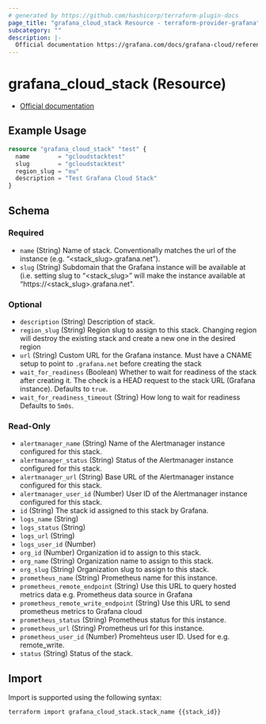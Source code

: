 ```yaml
---
# generated by https://github.com/hashicorp/terraform-plugin-docs
page_title: "grafana_cloud_stack Resource - terraform-provider-grafana"
subcategory: ""
description: |-
  Official documentation https://grafana.com/docs/grafana-cloud/reference/cloud-api/#stacks/
---
```


# grafana_cloud_stack (Resource)

* [Official documentation](https://grafana.com/docs/grafana-cloud/reference/cloud-api/#stacks/)

## Example Usage

```terraform
resource "grafana_cloud_stack" "test" {
  name        = "gcloudstacktest"
  slug        = "gcloudstacktest"
  region_slug = "eu"
  description = "Test Grafana Cloud Stack"
}
```

<!-- schema generated by tfplugindocs -->
## Schema

### Required

- `name` (String) Name of stack. Conventionally matches the url of the instance (e.g. “<stack_slug>.grafana.net”).
- `slug` (String) Subdomain that the Grafana instance will be available at (i.e. setting slug to “<stack_slug>” will make the instance
available at “https://<stack_slug>.grafana.net".

### Optional

- `description` (String) Description of stack.
- `region_slug` (String) Region slug to assign to this stack.
Changing region will destroy the existing stack and create a new one in the desired region
- `url` (String) Custom URL for the Grafana instance. Must have a CNAME setup to point to `.grafana.net` before creating the stack
- `wait_for_readiness` (Boolean) Whether to wait for readiness of the stack after creating it. The check is a HEAD request to the stack URL (Grafana instance). Defaults to `true`.
- `wait_for_readiness_timeout` (String) How long to wait for readiness Defaults to `5m0s`.

### Read-Only

- `alertmanager_name` (String) Name of the Alertmanager instance configured for this stack.
- `alertmanager_status` (String) Status of the Alertmanager instance configured for this stack.
- `alertmanager_url` (String) Base URL of the Alertmanager instance configured for this stack.
- `alertmanager_user_id` (Number) User ID of the Alertmanager instance configured for this stack.
- `id` (String) The stack id assigned to this stack by Grafana.
- `logs_name` (String)
- `logs_status` (String)
- `logs_url` (String)
- `logs_user_id` (Number)
- `org_id` (Number) Organization id to assign to this stack.
- `org_name` (String) Organization name to assign to this stack.
- `org_slug` (String) Organization slug to assign to this stack.
- `prometheus_name` (String) Prometheus name for this instance.
- `prometheus_remote_endpoint` (String) Use this URL to query hosted metrics data e.g. Prometheus data source in Grafana
- `prometheus_remote_write_endpoint` (String) Use this URL to send prometheus metrics to Grafana cloud
- `prometheus_status` (String) Prometheus status for this instance.
- `prometheus_url` (String) Prometheus url for this instance.
- `prometheus_user_id` (Number) Promehteus user ID. Used for e.g. remote_write.
- `status` (String) Status of the stack.

## Import

Import is supported using the following syntax:

```shell
terraform import grafana_cloud_stack.stack_name {{stack_id}}
```
